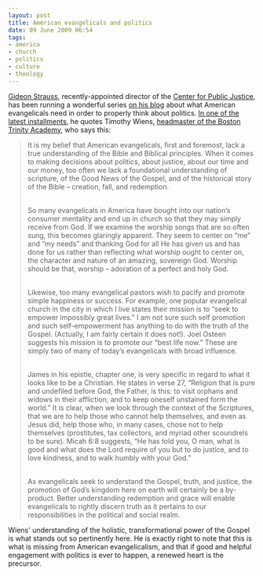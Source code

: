 ```yaml
---
layout: post
title: American evangelicals and politics
date: 09 June 2009 06:54
tags:
- america
- church
- politics
- culture
- theology
---
```

<p><a href="http://cpjustice.org/gideonstrauss">Gideon Strauss</a>, recently-appointed director of the <a href="http://www.cpjustice.org/">Center for Public Justice</a>, has been running a wonderful series <a href="http://cpjustice.org/gideonstrauss">on his blog</a> about what American evangelicals need in order to properly think about politics.  <a href="http://cpjustice.org/gideonstrauss/2009/06/06/what-do-evangelicals-need-9/">In one of the latest installments</a>, he quotes Timothy Wiens, <a href="http://www.bostontrinity.org/about/">headmaster of the Boston Trinity Academy</a>, who says this:</p>

<blockquote>
It is my belief that American evangelicals, first and foremost, lack a true understanding of the Bible and Biblical principles.  When it comes to making decisions about politics, about justice, about our time and our money, too often we lack a foundational understanding of scripture, of the Good News of the Gospel, and of the historical story of the Bible &ndash; creation, fall, and redemption.<br /><br />

So many evangelicals in America have bought into our nation&rsquo;s consumer mentality and end up in church so that they may simply receive from God.  If we examine the worship songs that are so often sung, this becomes glaringly apparent.  They seem to center on &ldquo;me&rdquo; and &ldquo;my needs&rdquo; and thanking God for all He has given us and has done for us rather than reflecting what worship ought to center on, the character and nature of an amazing, sovereign God.  Worship should be that, worship &ndash; adoration of a perfect and holy God.<br /><br />

Likewise, too many evangelical pastors wish to pacify and promote simple happiness or success.  For example, one popular evangelical church in the city in which I live states their mission is to &ldquo;seek to empower impossibly great lives.&rdquo;  I am not sure such self promotion and such self-empowerment has anything to do with the truth of the Gospel. (Actually, I am fairly certain it does not!).  Joel Osteen suggests his mission is to promote our &ldquo;best life now.&rdquo;  These are simply two of many of today&rsquo;s evangelicals with broad influence.<br /><br />

James in his epistle, chapter one, is very specific in regard to what it looks like to be a Christian.  He states in verse 27, &ldquo;Religion that is pure and undefiled before God, the Father, is this: to visit orphans and widows in their affliction, and to keep oneself unstained form the world.&rdquo;  It is clear, when we look through the context of the Scriptures, that we are to help those who cannot help themselves, and even as Jesus did, help those who, in many cases, chose not to help themselves (prostitutes, tax collectors, and myriad other scoundrels to be sure).  Micah 6:8 suggests, &ldquo;He has told you, O man, what is good and what does the Lord require of you but to do justice, and to love kindness, and to walk humbly with your God.&rdquo;<br /><br />

As evangelicals seek to understand the Gospel, truth, and justice, the promotion of God&rsquo;s kingdom here on earth will certainly be a by-product.  Better understanding redemption and grace will enable evangelicals to rightly discern truth as it pertains to our responsibilities in the political and social realm.
</blockquote>

Wiens' understanding of the holistic, transformational power of the Gospel is what stands out so pertinently here.  He is exactly right to note that this is what is missing from American evangelicalism, and that if good and helpful engagement with politics is ever to happen, a renewed heart is the precursor.
